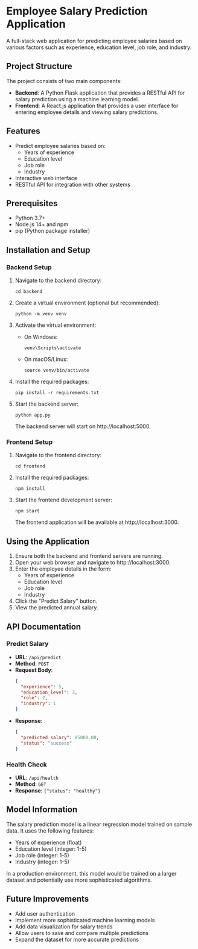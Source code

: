# Employee Salary Prediction Application

A full-stack web application for predicting employee salaries based on various factors such as experience, education level, job role, and industry.

## Project Structure

The project consists of two main components:

- **Backend**: A Python Flask application that provides a RESTful API for salary prediction using a machine learning model.
- **Frontend**: A React.js application that provides a user interface for entering employee details and viewing salary predictions.

## Features

- Predict employee salaries based on:
  - Years of experience
  - Education level
  - Job role
  - Industry
- Interactive web interface
- RESTful API for integration with other systems

## Prerequisites

- Python 3.7+
- Node.js 14+ and npm
- pip (Python package installer)

## Installation and Setup

### Backend Setup

1. Navigate to the backend directory:
   ```
   cd backend
   ```

2. Create a virtual environment (optional but recommended):
   ```
   python -m venv venv
   ```

3. Activate the virtual environment:
   - On Windows:
     ```
     venv\Scripts\activate
     ```
   - On macOS/Linux:
     ```
     source venv/bin/activate
     ```

4. Install the required packages:
   ```
   pip install -r requirements.txt
   ```

5. Start the backend server:
   ```
   python app.py
   ```

   The backend server will start on http://localhost:5000.

### Frontend Setup

1. Navigate to the frontend directory:
   ```
   cd frontend
   ```

2. Install the required packages:
   ```
   npm install
   ```

3. Start the frontend development server:
   ```
   npm start
   ```

   The frontend application will be available at http://localhost:3000.

## Using the Application

1. Ensure both the backend and frontend servers are running.
2. Open your web browser and navigate to http://localhost:3000.
3. Enter the employee details in the form:
   - Years of experience
   - Education level
   - Job role
   - Industry
4. Click the "Predict Salary" button.
5. View the predicted annual salary.

## API Documentation

### Predict Salary

- **URL**: `/api/predict`
- **Method**: `POST`
- **Request Body**:
  ```json
  {
    "experience": 5,
    "education_level": 3,
    "role": 2,
    "industry": 1
  }
  ```
- **Response**:
  ```json
  {
    "predicted_salary": 85000.00,
    "status": "success"
  }
  ```

### Health Check

- **URL**: `/api/health`
- **Method**: `GET`
- **Response**: `{"status": "healthy"}`

## Model Information

The salary prediction model is a linear regression model trained on sample data. It uses the following features:

- Years of experience (float)
- Education level (integer: 1-5)
- Job role (integer: 1-5)
- Industry (integer: 1-5)

In a production environment, this model would be trained on a larger dataset and potentially use more sophisticated algorithms.

## Future Improvements

- Add user authentication
- Implement more sophisticated machine learning models
- Add data visualization for salary trends
- Allow users to save and compare multiple predictions
- Expand the dataset for more accurate predictions